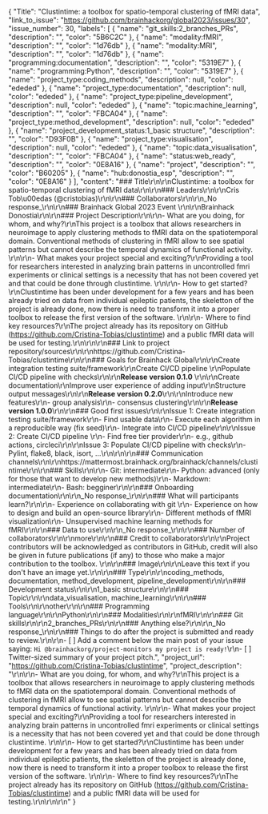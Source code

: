 {
  "Title": "Clustintime: a toolbox for spatio-temporal clustering of fMRI data",
  "link_to_issue": "https://github.com/brainhackorg/global2023/issues/30",
  "issue_number": 30,
  "labels": [
    {
      "name": "git_skills:2_branches_PRs",
      "description": "",
      "color": "5B6C2C"
    },
    {
      "name": "modality:fMRI",
      "description": "",
      "color": "1d76db"
    },
    {
      "name": "modality:MRI",
      "description": "",
      "color": "1d76db"
    },
    {
      "name": "programming:documentation",
      "description": "",
      "color": "5319E7"
    },
    {
      "name": "programming:Python",
      "description": "",
      "color": "5319E7"
    },
    {
      "name": "project_type:coding_methods",
      "description": null,
      "color": "ededed"
    },
    {
      "name": "project_type:documentation",
      "description": null,
      "color": "ededed"
    },
    {
      "name": "project_type:pipeline_development",
      "description": null,
      "color": "ededed"
    },
    {
      "name": "topic:machine_learning",
      "description": "",
      "color": "FBCA04"
    },
    {
      "name": "project_type:method_development",
      "description": null,
      "color": "ededed"
    },
    {
      "name": "project_development_status:1_basic structure",
      "description": "",
      "color": "D93F0B"
    },
    {
      "name": "project_type:visualisation",
      "description": null,
      "color": "ededed"
    },
    {
      "name": "topic:data_visualisation",
      "description": "",
      "color": "FBCA04"
    },
    {
      "name": "status:web_ready",
      "description": "",
      "color": "0E8A16"
    },
    {
      "name": "project",
      "description": "",
      "color": "B60205"
    },
    {
      "name": "hub:donostia_esp",
      "description": "",
      "color": "0E8A16"
    }
  ],
  "content": "### Title\r\n\r\nClustintime: a toolbox for spatio-temporal clustering of fMRI data\r\n\r\n### Leaders\r\n\r\nCris Tob\u00edas (@cristobias)\r\n\r\n### Collaborators\r\n\r\n_No response_\r\n\r\n### Brainhack Global 2023 Event \r\n\r\nBrainhack Donostia\r\n\r\n### Project Description\r\n\r\n- What are you doing, for whom, and why?\r\nThis project is a toolbox that allows researchers in neuroimage to apply clustering methods to fMRI data on the spatiotemporal domain. Conventional methods of clustering in fMRI allow to see spatial patterns but cannot describe the temporal dynamics of functional activity. \r\n\r\n- What makes your project special and exciting?\r\nProviding a tool for researchers interested in analyzing brain patterns in uncontrolled fmri experiments or clinical settings is a necessity that has not been covered yet and that could be done through clustintime. \r\n\r\n- How to get started?\r\nClustintime has been under development for a few years and has been already tried on data from individual epileptic patients, the skeletton of the project is already done, now there is need to transform it into a proper toolbox to release the first version of the software. \r\n\r\n- Where to find key resources?\r\nThe project already has its repository on GitHub (https://github.com/Cristina-Tobias/clustintime) and a public fMRI data will be used for testing.\r\n\r\n\r\n### Link to project repository/sources\r\n\r\nhttps://github.com/Cristina-Tobias/clustintime\r\n\r\n### Goals for Brainhack Global\r\n\r\nCreate integration testing suite/framework\r\nCreate CI/CD pipeline \r\nPopulate CI/CD pipeline with checks\r\n\r\n**Release version 0.1.0** \r\n\r\nCreate documentation\r\nImprove user experience of adding input\r\nStructure output messages\r\n\r\n**Release version 0.2.0**\r\n\r\nIntroduce new features\r\n- group analysis\r\n- consensus clustering\r\n\r\n**Release version 1.0.0**\r\n\r\n### Good first issues\r\n\r\nIssue 1: Create integration testing suite/framework\r\n- Find usable data\r\n- Execute each algorithm in a reproducible way (fix seed)\r\n- Integrate into CI/CD pipeline\r\n\r\nIssue 2: Create CI/CD pipeline \r\n- Find free tier provider\r\n- e.g., github actions, circleci\r\n\r\nIssue 3: Populate CI/CD pipeline with checks\r\n- Pylint, flake8, black, isort, ...\r\n\r\n\r\n### Communication channels\r\n\r\nhttps://mattermost.brainhack.org/brainhack/channels/clustintime\r\n\r\n### Skills\r\n\r\n- Git: intermediate\r\n- Python: advanced (only for those that want to develop new methods)\r\n- Markdown: intermediate\r\n- Bash: begginer\r\n\r\n### Onboarding documentation\r\n\r\n_No response_\r\n\r\n### What will participants learn?\r\n\r\n- Experience on collaborating with git \r\n- Experience on how to design and build an open-source library\r\n- Different methods of fMRI visualization\r\n- Unsupervised machine learning methods for fMRI\r\n\r\n### Data to use\r\n\r\n_No response_\r\n\r\n### Number of collaborators\r\n\r\nmore\r\n\r\n### Credit to collaborators\r\n\r\nProject contributors will be acknowledged as contributors in GitHub, credit will also be given in future publications (if any) to those who make a major contribution to the toolbox. \r\n\r\n### Image\r\n\r\nLeave this text if you don't have an image yet.\r\n\r\n### Type\r\n\r\ncoding_methods, documentation, method_development, pipeline_development\r\n\r\n### Development status\r\n\r\n1_basic structure\r\n\r\n### Topic\r\n\r\ndata_visualisation, machine_learning\r\n\r\n### Tools\r\n\r\nother\r\n\r\n### Programming language\r\n\r\nPython\r\n\r\n### Modalities\r\n\r\nfMRI\r\n\r\n### Git skills\r\n\r\n2_branches_PRs\r\n\r\n### Anything else?\r\n\r\n_No response_\r\n\r\n### Things to do after the project is submitted and ready to review.\r\n\r\n- [ ] Add a comment below the main post of your issue saying: `Hi @brainhackorg/project-monitors my project is ready!`\r\n- [ ] Twitter-sized summary of your project pitch.",
  "project_url": "https://github.com/Cristina-Tobias/clustintime",
  "project_description": "\r\n\r\n- What are you doing, for whom, and why?\r\nThis project is a toolbox that allows researchers in neuroimage to apply clustering methods to fMRI data on the spatiotemporal domain. Conventional methods of clustering in fMRI allow to see spatial patterns but cannot describe the temporal dynamics of functional activity. \r\n\r\n- What makes your project special and exciting?\r\nProviding a tool for researchers interested in analyzing brain patterns in uncontrolled fmri experiments or clinical settings is a necessity that has not been covered yet and that could be done through clustintime. \r\n\r\n- How to get started?\r\nClustintime has been under development for a few years and has been already tried on data from individual epileptic patients, the skeletton of the project is already done, now there is need to transform it into a proper toolbox to release the first version of the software. \r\n\r\n- Where to find key resources?\r\nThe project already has its repository on GitHub (https://github.com/Cristina-Tobias/clustintime) and a public fMRI data will be used for testing.\r\n\r\n\r\n"
}